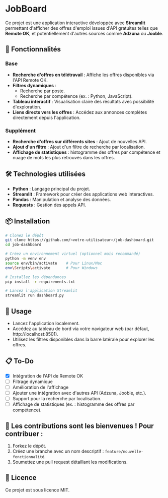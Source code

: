 # JobBoard
Ce projet est une application interactive développée avec **Streamlit** permettant d'afficher des offres d'emploi issues d'API gratuites telles que **Remote OK**, et potentiellement d'autres sources comme **Adzuna** ou **Jooble**.

## 🚀 Fonctionnalités
### Base
- **Recherche d'offres en télétravail** : Affiche les offres disponibles via l'API Remote OK.
- **Filtres dynamiques** : 
  - Recherche par poste.
  - Recherche par compétence (ex. : Python, JavaScript).
- **Tableau interactif** : Visualisation claire des résultats avec possibilité d'exploration.
- **Liens directs vers les offres** : Accédez aux annonces complètes directement depuis l'application.

### Supplément
- **Recherche d'offres sur différents sites** : Ajout de nouvelles API.
- **Ajout d'un filtre** : Ajout d'un filtre de recherche par localisation.
- **Affichage de statistiques** : histogramme des offres par compétence et nuage de mots les plus retrouvés dans les offres.

## 🛠️ Technologies utilisées

- **Python** : Langage principal du projet.
- **Streamlit** : Framework pour créer des applications web interactives.
- **Pandas** : Manipulation et analyse des données.
- **Requests** : Gestion des appels API.

## 📦 Installation

```bash
# Clonez le dépôt
git clone https://github.com/<votre-utilisateur>/job-dashboard.git
cd job-dashboard

# Créez un environnement virtuel (optionnel mais recommandé)
python -m venv env
source env/bin/activate    # Pour Linux/Mac
env\Scripts\activate       # Pour Windows

# Installez les dépendances
pip install -r requirements.txt

# Lancez l'application Streamlit
streamlit run dashboard.py
```

## 📑 Usage
- Lancez l'application localement.
- Accédez au tableau de bord via votre navigateur web (par défaut, http://localhost:8501).
- Utilisez les filtres disponibles dans la barre latérale pour explorer les offres.

## 📋 To-Do
- [X] Intégration de l'API de Remote OK
- [ ] Filtrage dynamique
- [ ] Amélioration de l'affichage
- [ ] Ajouter une intégration avec d'autres API (Adzuna, Jooble, etc.).
- [ ] Support pour la recherche par localisation.
- [ ] Affichage de statistiques (ex. : histogramme des offres par compétence).

## 🤝 Les contributions sont les bienvenues ! Pour contribuer :
1. Forkez le dépôt.
2. Créez une branche avec un nom descriptif : `feature/nouvelle-fonctionnalité`.
3. Soumettez une pull request détaillant les modifications.

## 📜 Licence
Ce projet est sous licence MIT.
